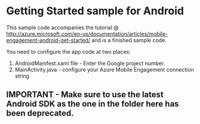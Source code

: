 # Getting Started sample for Android

This sample code accompanies the tutorial @ http://azure.microsoft.com/en-us/documentation/articles/mobile-engagement-android-get-started/ and is a finished sample code. 

You need to configure the app code at two places:
1) AndroidManifest.xaml file - Enter the Google project number. 
2) MainActivity.java - configure your Azure Mobile Engagement connection string

## IMPORTANT - Make sure to use the latest Android SDK as the one in the folder here has been deprecated. 



